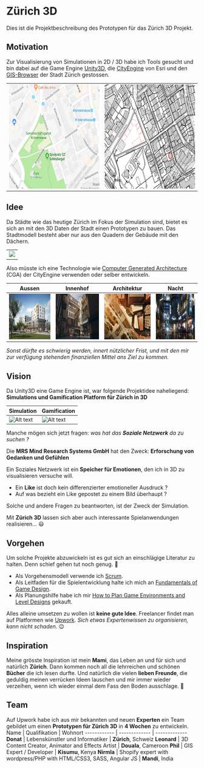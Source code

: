 # Zürich 3D
Dies ist die Projektbeschreibung des Prototypen für das Zürich 3D Projekt.


## Motivation
Zur Visualisierung von Simulationen in 2D / 3D habe ich Tools gesucht und bin dabei auf die Game Engine [Unity3D](https://unity3d.com/unity), die [CityEngine](https://www.esri.ch/de/produkte/cityengine) von Esri und den [GIS-Browser](https://maps.zh.ch) der Stadt Zürich gestossen. 

<table style="width:100%">
  <tr>
    <td><img src="Schindlerpark.png" width="350" height="275"></td>
    <td><img src="Schindlerpark-GIS.png" width="350" height="275"></td> 
  </tr>
</table>

## Idee
Da Städte wie das heutige Zürich im Fokus der Simulation sind, bietet es sich an mit den 3D Daten der Stadt einen Prototypen zu bauen. Das Stadtmodell besteht aber nur aus den Quadern der Gebäude mit den Dächern. 

<table style="width:100%">
  <tr>
    <td><img src="https://user-images.githubusercontent.com/11026671/47834942-f6822e80-dda1-11e8-980c-832891336d0f.png" height="375"></td> 
  </tr>
</table>

Also müsste ich eine Technologie wie [Computer Generated Architecture](https://cehelp.esri.com/help/index.jsp?topic=/com.procedural.cityengine.help/html/manual/cga/basics/toc.html) (CGA) der CityEngine verwenden oder selber entwickeln.


Aussen | Innenhof | Architektur  | Nacht 
------------ | ------------- | ------------- | -------------
<img src="aussen-1.jpg" height="120" width="180"> | <img src="innenhof-1.png" height="120" width="180"> | <img src="architektur.jpg" height="120" width="180"> | <img src="nacht.jpg" height="120" width="180">

*Sonst dürfte es schwierig werden, innert nützlicher Frist, und mit den mir zur verfügung stehenden finanziellen Mittel ans Ziel zu kommen.*

## Vision
Da Unity3D eine Game Engine ist, war folgende Projektidee naheliegend: **Simulations und Gamification Platform für Zürich in 3D**

Simulation | Gamification 
------------ | -------------
![Alt text](https://g.gravizo.com/svg?digraph%20G%20%7B%0A%20%20size%20%3D%224%2C4%22%3B%0A%20%20agent%20%5Blabel%20%3D%20%22Agent%22%5D%3B%20%0A%20%20sn%20%5Blabel%20%3D%20%22Soziales%20Netzwerk%22%5D%3B%0A%20%20%20unity%20%5Blabel%20%3D%20%22Unity3D%22%5D%3B%0A%20%20agent%20-%3E%20sn%20%5Bstyle%3Ddotted%5D%3B%0A%20%20sn%20-%3E%20unity%3B%0A%7D) | ![Alt text](https://g.gravizo.com/svg?digraph%20G%20%7B%0A%20%20size%20%3D%224%2C4%22%3B%0A%20%20player%20%5Blabel%20%3D%20%22Spieler%22%5D%3B%20%0A%20%20sn%20%5Blabel%20%3D%20%22Soziales%20Netzwerk%22%5D%3B%0A%20%20%20unity%20%5Blabel%20%3D%20%22Unity3D%22%5D%3B%0A%20%20player%20-%3E%20sn%20%5Bstyle%3Ddotted%5D%3B%0A%20%20sn%20-%3E%20unity%3B%0A%7D)

Manche mögen sich jetzt fragen: *was hat das **Soziale Netzwerk** da zu suchen ?* 

Die **MRS Mind Research Systems GmbH** hat den Zweck: **Erforschung von Gedanken und Gefühlen** 

Ein Soziales Netzwerk ist ein **Speicher für Emotionen**, den ich in 3D zu visualisieren versuche will.

* Ein **Like** ist doch kein differenzierter emotioneller Ausdruck ? 
* Auf was bezieht ein Like gepostet zu einem Bild überhaupt ?

Solche und andere Fragen zu beantworten, ist der Zweck der Simulation.

Mit **Zürich 3D** lassen sich aber auch interessante Spielanwendungen realisieren... 😃

## Vorgehen
Um solche Projekte abzuwickeln ist es gut sich an einschlägige Literatur zu halten. Denn schief gehen tut noch genug. 👻 
* Als Vorgehensmodell verwende ich [Scrum](https://www.scrumguides.org/docs/scrumguide/v1/scrum-guide-us.pdf). 
* Als Leitfaden für die Spielentwicklung halte ich mich an [Fundamentals of Game Design](http://ptgmedia.pearsoncmg.com/images/9780321929679/samplepages/0321929675.pdf). 
* Als Planungshilfe habe ich mir [How to Plan Game Environments and Level Designs](https://www.worldofleveldesign.com/store/preproductionblueprint.php) gekauft. 

Alles alleine umsetzen zu wollen ist **keine gute Idee**. Freelancer findet man auf Platformen wie [Upwork](https://www.upwork.com). *Sich etwas Expertenwissen zu organisieren, kann nicht schaden.* 😉

## Inspiration
Meine grösste Inspiration ist mein **Mami**, das Leben an und für sich und natürlich **Zürich**. Dann kommen noch all die lehrreichen und schönen **Bücher** die ich lesen durfte. Und natürlich die vielen **lieben Freunde**, die geduldig meinen verrücken Ideen lauschen und mir immer wieder verzeihen, wenn ich wieder einmal dem Fass den Boden ausschlage. 🙏

## Team
Auf Upwork habe ich aus mir bekannten und neuen **Experten** ein Team gebildet um einen **Prototypen für Zürich 3D** in **4 Wochen** zu entwickeln.
Name | Qualifikation | Wohnort 
------------ | ------------- | -------------
**Donat** | Lebenskünstler und Informatiker | **Zürich**, Schweiz
**Leonard** | 3D Content Creator, Animator and Effects Artist | **Douala**, Cameroon
**Phil** | GIS Expert / Developer | **Kisumu**, Kenya
**Nirmla** | Shopify expert with wordpress/PHP with HTML/CSS3, SASS, Angular JS | **Mandi**, India

